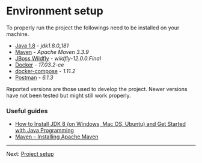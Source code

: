# Environment setup

To properly run the project the followings need to be installed on your machine.

- [Java 1.8] - *jdk1.8.0_181*
- [Maven] - *Apache Maven 3.3.9*
- [JBoss Wildfly] - *wildfly-12.0.0.Final*
- [Docker] - *17.03.2-ce*
- [docker-compose] - *1.11.2*
- [Postman] - *6.1.3*

Reported versions are those used to develop the project. Newer versions have not been tested but might still work properly. 


### Useful guides

- [How to Install JDK 8 (on Windows, Mac OS, Ubuntu) and Get Started with Java Programming](https://www3.ntu.edu.sg/home/ehchua/programming/howto/JDK_Howto.html)
- [Maven – Installing Apache Maven](http://maven.apache.org/install.html)


---

Next: [Project setup](project-setup.md)

[Java 1.8]: https://www.oracle.com/technetwork/java/javase/downloads/jdk8-downloads-2133151.html
[Maven]: http://maven.apache.org/install.html
[JBoss Wildfly]:http://www.wildfly.org/
[Docker]: https://docs.docker.com/install
[docker-compose]: https://docs.docker.com/compose/install/
[Postman]: https://www.getpostman.com/
